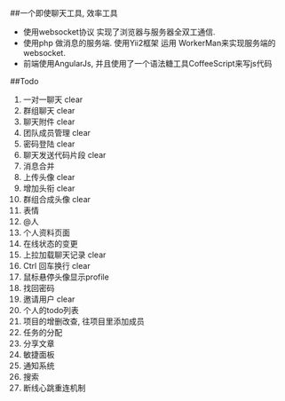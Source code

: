 ##一个即使聊天工具, 效率工具

* 使用websocket协议 实现了浏览器与服务器全双工通信.
* 使用php 做消息的服务端. 使用Yii2框架  运用 WorkerMan来实现服务端的websocket.
* 前端使用AngularJs, 并且使用了一个语法糖工具CoffeeScript来写js代码

##Todo

1. 一对一聊天 clear
1. 群组聊天 clear
1. 聊天附件 clear
1. 团队成员管理 clear
1. 密码登陆 clear
1. 聊天发送代码片段 clear
1. 消息合并
1. 上传头像 clear
1. 增加头衔 clear
1. 群组合成头像 clear
1. 表情
1. @人
1. 个人资料页面
1. 在线状态的变更
1. 上拉加载聊天记录 clear
1. Ctrl 回车换行 clear
1. 鼠标悬停头像显示profile
1. 找回密码
1. 邀请用户 clear
1. 个人的todo列表
1. 项目的增删改查, 往项目里添加成员
1. 任务的分配
1. 分享文章
1. 敏捷面板
1. 通知系统
1. 搜索
1. 断线心跳重连机制
